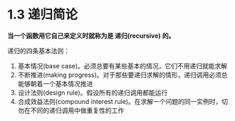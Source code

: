 # 1.3 递归简论

**当一个函数用它自己来定义时就称为是 递归(recursive) 的。**

递归的四条基本法则：

1. 基本情况(base case)。必须总要有某些基本的情况，它们不用递归就能求解
2. 不断推进(making progress)。对于那些要递归求解的情形，递归调用必须总能够朝着一个基本情况推进
3. 设计法则(design rule)。假设所有的递归调用都能运行
4. 合成效益法则(compound interest rule)。在求解一个问题的同一实例时，切勿在不同的递归调用中做重复性的工作
